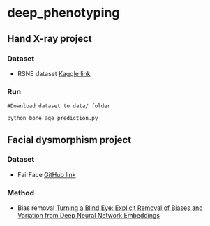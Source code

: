 # deep_phenotyping
## Hand X-ray project
### Dataset
* RSNE dataset [Kaggle link](https://www.kaggle.com/kmader/rsna-bone-age)

### Run
```
#Download dataset to data/ folder

python bone_age_prediction.py
```
## Facial dysmorphism project
### Dataset
* FairFace [GitHub link](https://github.com/joojs/fairface)

### Method
* Bias removal [Turning a Blind Eye: Explicit Removal of Biases and Variation from Deep Neural Network Embeddings](https://arxiv.org/abs/1809.02169)
